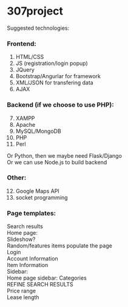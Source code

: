 # 307project

Suggested technologies:

### Frontend:

1. HTML/CSS
2. JS (registration/login popup)
3. JQuery
4. Bootstrap/Angurlar for framework
5. XML/JSON for transfering data
6. AJAX

### Backend (if we choose to use PHP):

7. XAMPP
8. Apache
9. MySQL/MongoDB
10. PHP
11. Perl

Or Python, then we maybe need Flask/Django <br/>
Or we can use Node.js to build backend

### Other:

12. Google Maps API
13. socket programming


### Page templates:

Search results<br/>
Home page:<br/>
  Slideshow?<br/>
  Random/features items populate the page<br/>
Login<br/>
Account Information<br/>
Item Information<br/>
Sidebar:<br/>
  Home page sidebar: Categories<br/>
  REFINE SEARCH RESULTS<br/>
  Price range<br/>
  Lease length<br/>
